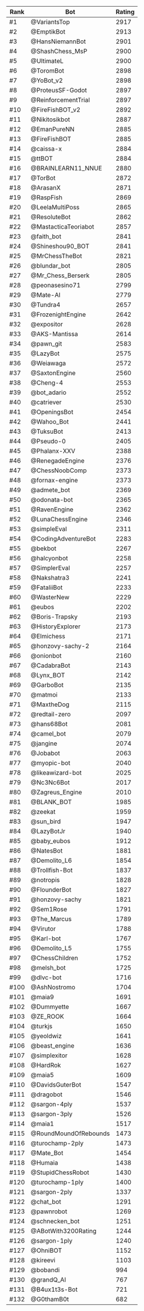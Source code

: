 Rank|Bot|Rating
---|---|---
#1|@VariantsTop|2917
#2|@EmptikBot|2913
#3|@HansNiemannBot|2901
#4|@ShashChess_MsP|2900
#5|@UltimateL|2900
#6|@ToromBot|2898
#7|@YoBot_v2|2898
#8|@ProteusSF-Godot|2897
#9|@ReinforcementTrial|2897
#10|@FireFishBOT_v2|2892
#11|@Nikitosikbot|2887
#12|@EmanPureNN|2885
#13|@FireFishBOT|2885
#14|@caissa-x|2884
#15|@ttBOT|2884
#16|@BRAINLEARN11_NNUE|2880
#17|@TorBot|2872
#18|@ArasanX|2871
#19|@RaspFish|2869
#20|@LeelaMultiPoss|2865
#21|@ResoluteBot|2862
#22|@MastacticaTeoriabot|2857
#23|@faith_bot|2841
#24|@Shineshou90_BOT|2841
#25|@MrChessTheBot|2821
#26|@blundar_bot|2805
#27|@Mr_Chess_Berserk|2805
#28|@peonasesino71|2799
#29|@Mate-AI|2779
#30|@Tundra4|2657
#31|@FrozenightEngine|2642
#32|@expositor|2628
#33|@AKS-Mantissa|2614
#34|@pawn_git|2583
#35|@LazyBot|2575
#36|@Weiawaga|2572
#37|@SaxtonEngine|2560
#38|@Cheng-4|2553
#39|@bot_adario|2552
#40|@catriever|2530
#41|@OpeningsBot|2454
#42|@Wahoo_Bot|2441
#43|@TuksuBot|2413
#44|@Pseudo-0|2405
#45|@Phalanx-XXV|2388
#46|@RenegadeEngine|2376
#47|@ChessNoobComp|2373
#48|@fornax-engine|2373
#49|@admete_bot|2369
#50|@odonata-bot|2365
#51|@RavenEngine|2362
#52|@LunaChessEngine|2346
#53|@simpleEval|2311
#54|@CodingAdventureBot|2283
#55|@bekbot|2267
#56|@halcyonbot|2258
#57|@SimplerEval|2257
#58|@Nakshatra3|2241
#59|@FataliiBot|2233
#60|@WasterNew|2229
#61|@eubos|2202
#62|@Boris-Trapsky|2193
#63|@HistoryExplorer|2173
#64|@Elmichess|2171
#65|@honzovy-sachy-2|2164
#66|@onionbot|2160
#67|@CadabraBot|2143
#68|@Lynx_BOT|2142
#69|@GarboBot|2135
#70|@matmoi|2133
#71|@MaxtheDog|2115
#72|@redtail-zero|2097
#73|@hans68Bot|2081
#74|@camel_bot|2079
#75|@jangine|2074
#76|@Jobabot|2063
#77|@myopic-bot|2040
#78|@likeawizard-bot|2025
#79|@Nc3Nc6Bot|2017
#80|@Zagreus_Engine|2010
#81|@BLANK_BOT|1985
#82|@zeekat|1959
#83|@sun_bird|1947
#84|@LazyBotJr|1940
#85|@baby_eubos|1912
#86|@NatesBot|1881
#87|@Demolito_L6|1854
#88|@Trollfish-Bot|1837
#89|@notropis|1828
#90|@FlounderBot|1827
#91|@honzovy-sachy|1821
#92|@Sem1Rose|1791
#93|@The_Marcus|1789
#94|@Virutor|1788
#95|@Karl-bot|1767
#96|@Demolito_L5|1755
#97|@ChessChildren|1752
#98|@melsh_bot|1725
#99|@dlvc-bot|1716
#100|@AshNostromo|1704
#101|@maia9|1691
#102|@Dummyette|1667
#103|@ZE_ROOK|1664
#104|@turkjs|1650
#105|@yeoldwiz|1641
#106|@beast_engine|1636
#107|@simplexitor|1628
#108|@HardRok|1627
#109|@maia5|1609
#110|@DavidsGuterBot|1547
#111|@dragobot|1546
#112|@sargon-4ply|1537
#113|@sargon-3ply|1526
#114|@maia1|1517
#115|@RoundMoundOfRebounds|1473
#116|@turochamp-2ply|1473
#117|@Mate_Bot|1454
#118|@Humaia|1438
#119|@StupidChessRobot|1430
#120|@turochamp-1ply|1400
#121|@sargon-2ply|1337
#122|@chat_bot|1291
#123|@pawnrobot|1269
#124|@schnecken_bot|1251
#125|@ABotWith3200Rating|1244
#126|@sargon-1ply|1240
#127|@OhniBOT|1152
#128|@kireevi|1103
#129|@bobandi|994
#130|@grandQ_AI|767
#131|@B4ux1t3s-Bot|721
#132|@G0thamB0t|682
